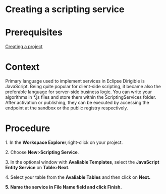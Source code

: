 <h1>Creating a scripting service</h1>
<h1>Prerequisites</h1>
<p><a href="https://github.com/dirigiblelabs/curriculum/blob/master/BorislavTodorov/Documentation/Creating%20a%20project.md">Creating a project</a></p>
<h1>Context</h1>
<p>Primary language used to implement services in Eclipse Dirigible is JavaScript. Being quite popular for client-side scripting, it became also the preferable language for server-side business logic. You can write your algorithms in *.js files and store them within the ScriptingServices folder. After activation or publishing, they can be executed by accessing the endpoint at the sandbox or the public registry respectively.</p>
<h1>Procedure</h1>
<p>1. In the <b>Workspace Explorer</b>,right-click on your project.</p>
<p>2. Choose <b>New</b>><b>Scripting Service</b>.</p>
<p>3. In the optional window with <b>Avaliable Templates</b>, select the <b>JavaScript Entity Service</b> on <b>Table</b>><b>Next</b>.</p>
<p>4. Select your table from the <b>Avaliable Tables</b> and then click on <b>Next<b/>.</p>
<p>5. Name the service in <b>File Name</b> field and click <b>Finish</b>.</p>


  
